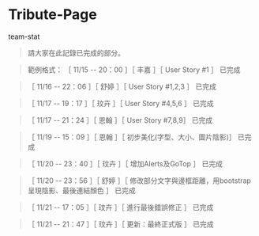 # Tribute-Page
team-stat

>  請大家在此記錄已完成的部分。

>  範例格式：
> ［ 11/15 -- 20：00 ］［ 丰嘉 ］［ User Story #1 ］ 已完成

>［ 11/16 -- 22：06 ］［ 舒婷 ］［ User Story #1,2,3 ］ 已完成

>［ 11/17 -- 19：17 ］［ 玟卉 ］［ User Story #4,5,6 ］ 已完成

>［ 11/17 -- 21：24 ］［ 恩翰 ］［ User Story #7,8,9］ 已完成

>［ 11/19 -- 15：09 ］［ 恩翰 ］［ 初步美化(字型、大小、圖片陰影)］ 已完成

>［ 11/20 -- 23：40 ］［ 玟卉 ］［ 增加Alerts及GoTop ］ 已完成

>［ 11/20 -- 23：56 ］［ 舒婷 ］［ 修改部分文字與邊框距離，用bootstrap呈現陰影、最後連結顏色 ］ 已完成

>［ 11/21 -- 17：05 ］［ 玟卉 ］［ 進行最後錯誤修正 ］ 已完成

>［ 11/21 -- 21：47 ］［ 玟卉 ］［ 更新：最終正式版 ］ 已完成
